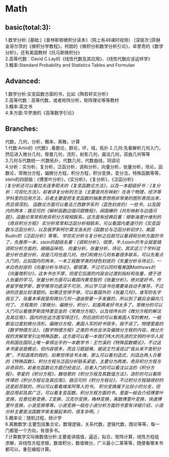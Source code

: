 # Math
## basic(total:3):
1.数学分析: [基础:]《普林斯顿微积分读本》（网上有48课时视频）
[深层次:]菲赫金哥尔茨的《微积分学教程》，柯朗的《微积分和数学分析引论》，卓里奇的《数学分析》，还有美国教材《托马斯微积分》<br>
2.高等代数：David C.Lay的《线性代数及其应用》、《线性代数应该这样学》<br>
3.概率:Standard Probability and Statistics Tables and Formulae<br>
## Advanced:
1.数学分析:实变函数方面的书，比如《陶哲轩实分析》<br>
2.高等代数：高等代数，或者矩阵分析，矩阵理论等等教材<br>
3.概率:英文书<br>
4.多方面:华罗庚的《高等数学引论》
## Branches:
代数，几何，分析，概率，离散，计算<br>
1.代数:Artin的《代数》,看数论，群论，环，域，拓扑
2.几何:先看解析几何入门，然后进入微分几何，黎曼几何，流形，射影几何，画法几何，双曲几何等等<br>
3.几何与代数统一:代数拓扑，代数几何，代数曲线，同调论<br>
4.分析：实分析，复分析，泛函分析，调和分析，向量分析，张量分析，场论，函数论，常微分方程，偏微分方程，积分方程，积分变换，变分法，特殊函数等等，stein的四部曲：《傅里叶分析》，《实分析》，《复分析》，《泛函分析》<br>
/*复分析还可以看拉夫连季耶夫的《复变函数论方法》，以及一本超级好书：《复分析：可视化方法》，前者讲复分析的方法（主要是共形映射）在各个物理，经济等学科里的应用方法，后者主要是把复变函数的抽象思想用非常美的图形表现出来，而且很深刻。
函数论方面可以看法兰西数学系列（蓝色封皮的）一些书，以及国内的两本：路见可的《解析函数边值问题教程》，闻国椿的《共形映射与边值问题》，函数论常常和奇异积分方程相联系，这方面有经典巨著：穆斯海里什维利的《奇异积分方程》
实分析常常和泛函分析相联系，可以看国内夏道行的《实变函数与泛函分析》，以及俄罗斯柯尔莫戈洛夫的《函数论与泛函分析初步》，美国Rudin的《泛函分析》等等。 
学完实分析与复分析之后就可以看调和分析方面的书了，先推荐一本，stein的超级名著：《调和分析》，很厚，牛人stein的专业就是搞调和分析方面的，细细品味吧。 
向量分析，张量分析，场论，其实这三个学科说是分析也是分析，说是几何也是几何，他们和微分几何有着很多联系，可以先看点入门的，比如国内的两本，一本工程数学类的绿色封皮的《矢量分析与场论》，一本白色封皮的《向量分析与场论》，都很薄，不过可以同时看美国Matthews的《向量微积分》，这本书也不厚，但是它后面的内容会过渡到指标和张量，便于进入张量的学习。张量分析方面可以看国内黄克智的《张量分析》，绝对是好书，作者留学俄罗斯，数学推导功底深不可测，所以学习该书也需要亲自动手推导，不过讲的还是比较清楚的。如果还觉得不够，可以看国外的《张量几何》，谁写的名字我忘了。张量本来就是和微分几何一道由黎曼一手发展的，所以到了最后会偏向几何了。
方程类的（常微分，偏微分，积分），前面两者好书太多了，常微分的可以入门可以看俄罗斯庞特里亚金的《常微分方程》，以及钱伟长的《微分方程的解法及其应用》，国内的在这方面写得还行。然后进阶的可以看美国人写的教材，一般都会过度到微分流形。偏微分方程，美国人写的好书很多，就不说了。物理里面的《数学物理方法》，《数学物理方程》之类的书也会涉及偏微分方程的内容。微分方程的求解常常引出特殊函数，这方面可以看一本我们伟大的先进的文明的中华人民共和国在国际上唯一拿得出手的一本数学书：王竹溪的《特殊函数概论》，不过这本书虽说是概论，但内容很多，而且习题超难，据说王竹溪说过“我从来不查积分表”，不知道真的假的。如果觉得该书太难，那么可以看刘适式，刘适达两人合著的《特殊函数》。积分方程与泛函分析联系紧密，主要分为两类，奇异积分方程与非奇异的，前者在函数论方面已经说过，后者入门的可以看沈以淡的《积分方程》，李星的《积分方程》，魏培君的《积分方程及其数值方法》，进阶的可以看陈传璋的《积分方程论及其应用》。路见可的《积分方程论》，不过积分方程搞得好的还是前苏联的，所以可以看看维库阿等人的书。
积分变换属于比较小的分支，但是应用却及其广泛，可以看复变函数，积分方程方面的书，里面一般会介绍傅里叶变换，拉普拉斯变换，Z变换，汉克尔变换，梅林变换，离散傅里叶变换，快速傅里叶变换，小波变换等等。小波变换一般在小波分析方面的书里有详细介绍，小波分析主要是法国数学家发展起来的，很复杂啊。*/<br>
5.概率论：随机过程，统计学<br>
6.离散数学:主要包括集合论，数理逻辑，关系代数，逻辑代数，图论等等，每一门都是一个方向，有很多书。 <br>
7.计算数学又叫做数值分析:主要是讲插值，逼近，拟合，矩阵计算，线性方程组求解，非线性方程求根，数值积分，数值微分，广义最小二乘等等，随便看哪本书都可以，重在编程计算。
